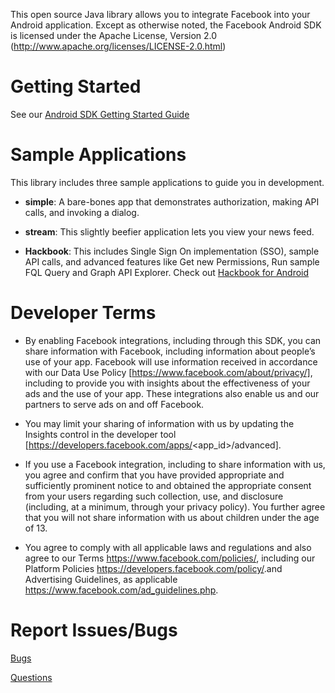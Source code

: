 This open source Java library allows you to integrate Facebook into your Android application. Except as otherwise noted, the Facebook Android SDK is licensed under the Apache License, Version 2.0 (http://www.apache.org/licenses/LICENSE-2.0.html)

Getting Started
===============

See our [Android SDK Getting Started Guide](https://developers.facebook.com/docs/mobile/android/build/)

Sample Applications
===============

This library includes three sample applications to guide you in development.

* __simple__: A bare-bones app that demonstrates authorization, making API calls, and invoking a dialog.

* __stream__: This slightly beefier application lets you view your news feed.

* __Hackbook__: This includes Single Sign On implementation (SSO), sample API calls, and advanced features like Get new Permissions, Run sample FQL Query and Graph API Explorer. Check out [Hackbook for Android](https://developers.facebook.com/docs/mobile/android/hackbook/)

Developer Terms
===============
* By enabling Facebook integrations, including through this SDK, you can share information with Facebook, including information about people’s use of your app. Facebook will use information received in accordance with our Data Use Policy [https://www.facebook.com/about/privacy/], including to provide you with insights about the effectiveness of your ads and the use of your app.  These integrations also enable us and our partners to serve ads on and off Facebook.

* You may limit your sharing of information with us by updating the Insights control in the developer tool [https://developers.facebook.com/apps/<app_id>/advanced].

* If you use a Facebook integration, including to share information with us, you agree and confirm that you have provided appropriate and sufficiently prominent notice to and obtained the appropriate consent from your users regarding such collection, use, and disclosure (including, at a minimum, through your privacy policy). You further agree that you will not share information with us about children under the age of 13.

* You agree to comply with all applicable laws and regulations and also agree to our Terms <https://www.facebook.com/policies/>, including our Platform Policies <https://developers.facebook.com/policy/>.and Advertising Guidelines, as applicable <https://www.facebook.com/ad_guidelines.php>.

Report Issues/Bugs
===============
[Bugs](https://developers.facebook.com/bugs)

[Questions](http://facebook.stackoverflow.com/questions/tagged/android)
